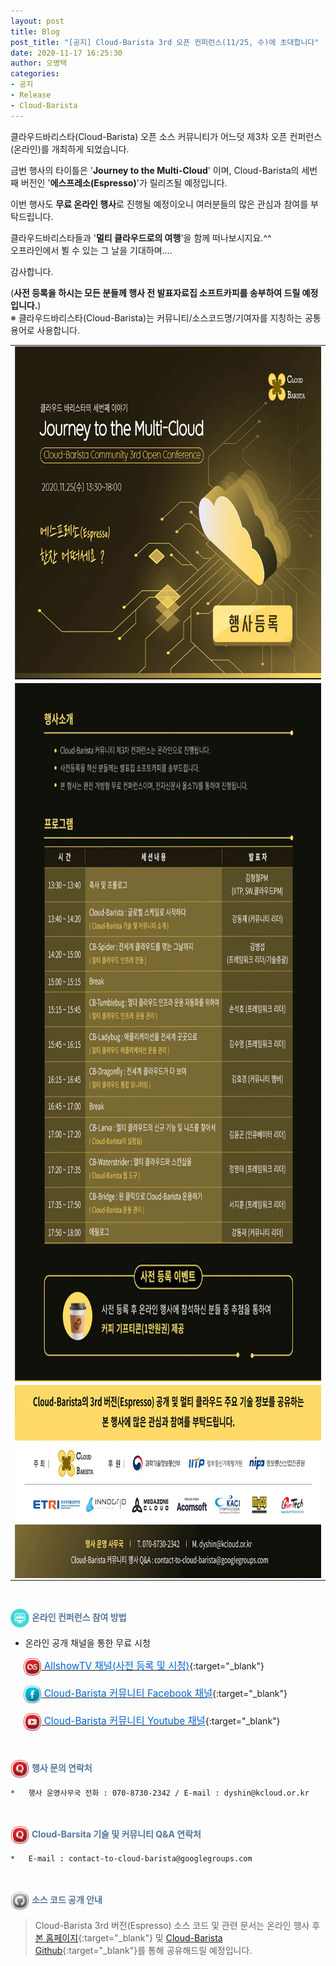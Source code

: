 ```yaml
---
layout: post
title: Blog
post_title: "[공지] Cloud-Barista 3rd 오픈 컨퍼런스(11/25, 수)에 초대합니다"
date: 2020-11-17 16:25:30
author: 오병택
categories: 
- 공지
- Release
- Cloud-Barista
---
```


클라우드바리스타(Cloud-Barista) 오픈 소스 커뮤니티가 어느덧 제3차 오픈 컨퍼런스(온라인)를 개최하게 되었습니다.
<BR>

금번 행사의 타이틀은 '**Journey to the Multi-Cloud**' 이며, Cloud-Barista의 세번째 버전인 '**에스프레소(Espresso)**'가 릴리즈될 예정입니다.

이번 행사도 **무료 온라인 행사**로 진행될 예정이오니 여러분들의 많은 관심과 참여를 부탁드립니다.

클라우드바리스타들과 '**멀티 클라우드로의 여행**'을 함께 떠나보시지요.^^<BR>
오프라인에서 뵐 수 있는 그 날을 기대하며….
<BR>
<!--more-->

감사합니다.<BR>

(**사전 등록을 하시는 모든 분들께 행사 전 발표자료집 소프트카피를 송부하여 드릴 예정입니다.**)<BR>
 ※ 클라우드바리스타(Cloud-Barista)는 커뮤니티/소스코드명/기여자를 지칭하는 공통 용어로 사용합니다.
<BR>

<center>
<table width="760" id="Table_01" border="0" cellspacing="0" cellpadding="0">
	<tbody><tr>
		<td>
			<img width="760" height="533" style="display: block;" alt="" src="/assets/img/blog/3rd-conference/edm_v7_edm_01.gif" border="0" usemap="#Map"></td>
	</tr>
	<tr>
		<td>
			<img width="760" height="1118" style="display: block;" alt="" src="/assets/img/blog/3rd-conference/edm_v7_edm_02.gif" border="0"></td>
	</tr>
	<tr>
		<td>
			<img width="760" height="309" style="display: block;" alt="" src="/assets/img/blog/3rd-conference/edm_v7_edm_03.gif" border="0"></td>
	</tr>
    </tbody>
</table>
</center>

<map name="Map">
  <area href="https://www.allshowtv.com/detail.html?idx=424" shape="rect" coords="517,414,722,470" target="_blank">
</map>

<BR>

<span style="color:#557799"><img src="/assets/img/blog/2nd-conference/screen_icon-icons.com_52924.png" width="30" height="30" style="border:0px;vertical-align:middle">
**온라인 컨퍼런스 참여 방법**</span>

-	온라인 공개 채널을 통한 무료 시청


&nbsp;&nbsp;&nbsp;&nbsp;
    [<img src="/assets/img/blog/2nd-conference/Lastfm-Icon_22087.png" width="30" height="30" style="border:0px;vertical-align:middle">
    <span style = "font-size:1.1em;  color: #0366CC;"> AllshowTV 채널(사전 등록 및 시청)</span>](http://www.allshowtv.com/detail.html?idx=424 "AllshowTV 채널"){:target="_blank"}<BR>

&nbsp;&nbsp;&nbsp;&nbsp;
    [<img src="/assets/img/blog/2nd-conference/Facebook-Icon_22115.png" width="30" height="30" style="border:0px;vertical-align:middle">
    <span style = "font-size:1.1em;  color: #0366CC"> Cloud-Barista 커뮤니티 Facebook 채널</span>](https://www.facebook.com/Cloud-Barista-Community-103500041371503/ "Cloud-Barista 커뮤니티 Facebook 채널"){:target="_blank"}

&nbsp;&nbsp;&nbsp;&nbsp;
    [<img src="/assets/img/blog/2nd-conference/Youtube-Icon_22119.png" width="30" height="30" style="border:0px;vertical-align:middle">
    <span style = "font-size:1.1em;  color: #0366CC;"> Cloud-Barista 커뮤니티 Youtube 채널</span>](https://cloud-barista.github.io/youtube "Cloud-Barista 커뮤니티 Youtube 채널"){:target="_blank"}<BR>

<BR>

<span style="color:#557799"><img src="/assets/img/blog/2nd-conference/Quora-Icon_22095.png" width="30" height="30" style="border:0px;vertical-align:middle">
**행사 문의 연락처**</span>
 
    *	행사 운영사무국 전화 : 070-8730-2342 / E-mail : dyshin@kcloud.or.kr

<BR>

<span style="color:#557799"><img src="/assets/img/blog/2nd-conference/Quora-Icon_22095.png" width="30" height="30" style="border:0px;vertical-align:middle">
**Cloud-Barsita 기술 및 커뮤니티 Q&A 연락처**</span>

    *	E-mail : contact-to-cloud-barista@googlegroups.com


<BR>

<span style="color:#557799"><img src="/assets/img/blog/2nd-conference/Github-Icon_22102.png" width="30" height="30" style="border:0px;vertical-align:middle">
**소스 코드 공개 안내**</span>

   > Cloud-Barista 3rd 버전(Espresso) 소스 코드 및 관련 문서는 온라인 행사 후 [본 홈페이지](https://cloud-barista.github.io/download/ "본 홈페이지 Download 메뉴"){:target="_blank"}
    및 [Cloud-Barista Github](https://github.com/cloud-barista/cloud-barista "Cloud-Barista Github"){:target="_blank"}를 통해 공유해드릴 예정입니다.
